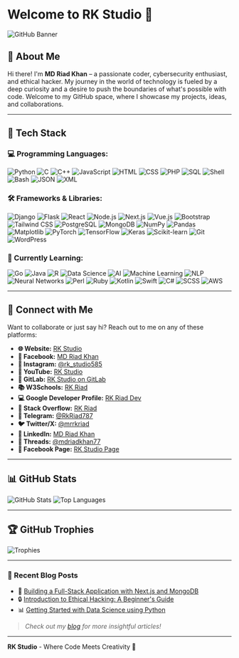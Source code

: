 # Welcome to **RK Studio** 🌟

![GitHub Banner](https://via.placeholder.com/800x200/000000/FFFFFF/?text=RK+Studio+-+Innovation+Meets+Code)

## 👋 About Me
Hi there! I'm **MD Riad Khan** – a passionate coder, cybersecurity enthusiast, and ethical hacker. My journey in the world of technology is fueled by a deep curiosity and a desire to push the boundaries of what's possible with code. Welcome to my GitHub space, where I showcase my projects, ideas, and collaborations.

---

## 🚀 Tech Stack
### 💻 Programming Languages:
![Python](https://img.shields.io/badge/-Python-3776AB?style=for-the-badge&logo=python&logoColor=white)
![C](https://img.shields.io/badge/-C-A8B9CC?style=for-the-badge&logo=c&logoColor=white)
![C++](https://img.shields.io/badge/-C++-00599C?style=for-the-badge&logo=cplusplus&logoColor=white)
![JavaScript](https://img.shields.io/badge/-JavaScript-F7DF1E?style=for-the-badge&logo=javascript&logoColor=black)
![HTML](https://img.shields.io/badge/-HTML5-E34F26?style=for-the-badge&logo=html5&logoColor=white)
![CSS](https://img.shields.io/badge/-CSS3-1572B6?style=for-the-badge&logo=css3&logoColor=white)
![PHP](https://img.shields.io/badge/-PHP-777BB4?style=for-the-badge&logo=php&logoColor=white)
![SQL](https://img.shields.io/badge/-SQL-003B57?style=for-the-badge&logo=postgresql&logoColor=white)
![Shell](https://img.shields.io/badge/-Shell_Scripting-4EAA25?style=for-the-badge&logo=gnu-bash&logoColor=white)
![Bash](https://img.shields.io/badge/-Bash_Scripting-4EAA25?style=for-the-badge&logo=gnu-bash&logoColor=white)
![JSON](https://img.shields.io/badge/-JSON-000000?style=for-the-badge&logo=json&logoColor=white)
![XML](https://img.shields.io/badge/-XML-FFA500?style=for-the-badge)

### 🛠️ Frameworks & Libraries:
![Django](https://img.shields.io/badge/-Django-092E20?style=for-the-badge&logo=django&logoColor=white)
![Flask](https://img.shields.io/badge/-Flask-000000?style=for-the-badge&logo=flask&logoColor=white)
![React](https://img.shields.io/badge/-React-61DAFB?style=for-the-badge&logo=react&logoColor=black)
![Node.js](https://img.shields.io/badge/-Node.js-339933?style=for-the-badge&logo=nodedotjs&logoColor=white)
![Next.js](https://img.shields.io/badge/-Next.js-000000?style=for-the-badge&logo=nextdotjs&logoColor=white)
![Vue.js](https://img.shields.io/badge/-Vue.js-4FC08D?style=for-the-badge&logo=vuedotjs&logoColor=white)
![Bootstrap](https://img.shields.io/badge/-Bootstrap-7952B3?style=for-the-badge&logo=bootstrap&logoColor=white)
![Tailwind CSS](https://img.shields.io/badge/-Tailwind_CSS-38B2AC?style=for-the-badge&logo=tailwindcss&logoColor=white)
![PostgreSQL](https://img.shields.io/badge/-PostgreSQL-336791?style=for-the-badge&logo=postgresql&logoColor=white)
![MongoDB](https://img.shields.io/badge/-MongoDB-47A248?style=for-the-badge&logo=mongodb&logoColor=white)
![NumPy](https://img.shields.io/badge/-NumPy-013243?style=for-the-badge&logo=numpy&logoColor=white)
![Pandas](https://img.shields.io/badge/-Pandas-150458?style=for-the-badge&logo=pandas&logoColor=white)
![Matplotlib](https://img.shields.io/badge/-Matplotlib-3776AB?style=for-the-badge&logo=matplotlib&logoColor=white)
![PyTorch](https://img.shields.io/badge/-PyTorch-EE4C2C?style=for-the-badge&logo=pytorch&logoColor=white)
![TensorFlow](https://img.shields.io/badge/-TensorFlow-FF6F00?style=for-the-badge&logo=tensorflow&logoColor=white)
![Keras](https://img.shields.io/badge/-Keras-D00000?style=for-the-badge&logo=keras&logoColor=white)
![Scikit-learn](https://img.shields.io/badge/-Scikit_learn-F7931E?style=for-the-badge&logo=scikitlearn&logoColor=white)
![Git](https://img.shields.io/badge/-Git-F05032?style=for-the-badge&logo=git&logoColor=white)
![WordPress](https://img.shields.io/badge/-WordPress-21759B?style=for-the-badge&logo=wordpress&logoColor=white)

### 🌱 Currently Learning:
![Go](https://img.shields.io/badge/-Go-00ADD8?style=for-the-badge&logo=go&logoColor=white)
![Java](https://img.shields.io/badge/-Java-007396?style=for-the-badge&logo=java&logoColor=white)
![R](https://img.shields.io/badge/-R-276DC3?style=for-the-badge&logo=r&logoColor=white)
![Data Science](https://img.shields.io/badge/-Data_Science-3776AB?style=for-the-badge&logo=python&logoColor=white)
![AI](https://img.shields.io/badge/-AI-333333?style=for-the-badge&logo=ai&logoColor=white)
![Machine Learning](https://img.shields.io/badge/-Machine_Learning-333333?style=for-the-badge&logo=scikitlearn&logoColor=white)
![NLP](https://img.shields.io/badge/-NLP-3776AB?style=for-the-badge&logo=python&logoColor=white)
![Neural Networks](https://img.shields.io/badge/-Neural_Networks-FF6F00?style=for-the-badge&logo=tensorflow&logoColor=white)
![Perl](https://img.shields.io/badge/-Perl-39457E?style=for-the-badge&logo=perl&logoColor=white)
![Ruby](https://img.shields.io/badge/-Ruby-CC342D?style=for-the-badge&logo=ruby&logoColor=white)
![Kotlin](https://img.shields.io/badge/-Kotlin-0095D5?style=for-the-badge&logo=kotlin&logoColor=white)
![Swift](https://img.shields.io/badge/-Swift-FA7343?style=for-the-badge&logo=swift&logoColor=white)
![C#](https://img.shields.io/badge/-C%23-239120?style=for-the-badge&logo=csharp&logoColor=white)
![SCSS](https://img.shields.io/badge/-SCSS-CC6699?style=for-the-badge&logo=sass&logoColor=white)
![AWS](https://img.shields.io/badge/-AWS-232F3E?style=for-the-badge&logo=amazonaws&logoColor=white)

---

## 💼 Connect with Me
Want to collaborate or just say hi? Reach out to me on any of these platforms:

- **🌐 Website:** [RK Studio](https://rkstudio.com)
- **👤 Facebook:** [MD Riad Khan](https://www.facebook.com/rkriad585)
- **📸 Instagram:** [@rk_studio585](https://www.instagram.com/rk_studio585)
- **🎥 YouTube:** [RK Studio](https://youtube.com/@rk_studio585)
- **🔗 GitLab:** [RK Studio on GitLab](https://gitlab.com/mdriadkhanrk)
- **📚 W3Schools:** [RK Riad](https://www.w3profile.com/rk_riad585)
- **💻 Google Developer Profile:** [RK Riad Dev](https://g.dev/rkriaddev)
- **📝 Stack Overflow:** [RK Riad](https://stackoverflow.com/users/22367594/rk-riad)
- **💬 Telegram:** [@RkRiad787](https://t.me/RkRiad787)
- **🐦 Twitter/X:** [@mrrkriad](https://x.com/mrrkriad)
- **💼 LinkedIn:** [MD Riad Khan](https://linkedin.com/in/md-riad-khan-764793284)
- **🧵 Threads:** [@mdriadkhan77](https://threads.net/@mdriadkhan77)
- **📄 Facebook Page:** [RK Studio Page](https://www.facebook.com/share/oCcVVCJrYvqjFe8y/?mibextid=qi2Omg)

---

## 📊 GitHub Stats
![GitHub Stats](https://github-readme-stats.vercel.app/api?username=mdriyadkhan585&show_icons=true&theme=dark)
![Top Languages](https://github-readme-stats.vercel.app/api/top-langs/?username=mdriyadkhan585&layout=compact&theme=dark)

---

## 🏆 GitHub Trophies
![Trophies](https://github-profile-trophy.vercel.app/?username=mdriyadkhan585&theme=onedark&no-frame=true)

---

### 📝 Recent Blog Posts
- 🚀 [Building a Full-Stack Application with Next.js and MongoDB](#)
- 🔒 [Introduction to Ethical Hacking: A Beginner's Guide](#)
- 📊 [Getting Started with Data Science using Python](#)

> *Check out my [blog](https://rkstudio.com/blog) for more insightful articles!*

---

**RK Studio** - Where Code Meets Creativity 🚀
